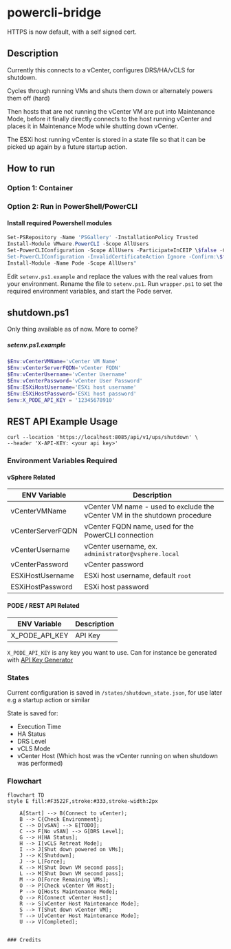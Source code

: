 # powercli-bridge

HTTPS is now default, with a self signed cert.

## Description

Currently this connects to a vCenter, configures DRS/HA/vCLS for shutdown.

Cycles through running VMs and shuts them down or alternately powers them off (hard)

Then hosts that are not running the vCenter VM are put into Maintenance Mode, before it finally directly connects to the host running vCenter and places it in Maintenance Mode while shutting down vCenter.

The ESXi host running vCenter is stored in a state file so that it can be picked up again by a future startup action.

## How to run

### Option 1: Container

### Option 2: Run in PowerShell/PowerCLI

#### Install required Powershell modules

```powershell
Set-PSRepository -Name 'PSGallery' -InstallationPolicy Trusted
Install-Module VMware.PowerCLI -Scope AllUsers
Set-PowerCLIConfiguration -Scope AllUsers -ParticipateInCEIP \$false -Confirm:\$false | Out-Null"
Set-PowerCLIConfiguration -InvalidCertificateAction Ignore -Confirm:\$false | Out-Null"
Install-Module -Name Pode -Scope AllUsers"
```

Edit  `setenv.ps1.example` and replace the values with the real values from your environment. Rename the file to `setenv.ps1`.
Run `wrapper.ps1` to set the required environment variables, and start the Pode server.

## shutdown.ps1

Only thing available as of now. More to come?

##### setenv.ps1.example

```powershell
$Env:vCenterVMName='vCenter VM Name'
$Env:vCenterServerFQDN='vCenter FQDN'
$Env:vCenterUsername='vCenter Username'
$Env:vCenterPassword='vCenter User Password'
$Env:ESXiHostUsername='ESXi host username'
$Env:ESXiHostPassword='ESXi host password'
$env:X_PODE_API_KEY = '12345678910'
```

## REST API Example Usage

``` shell
curl --location 'https://localhost:8085/api/v1/ups/shutdown' \
--header 'X-API-KEY: <your api key>'
```

### Environment Variables Required

#### vSphere Related

| ENV Variable      | Description                                                                |
| ----------------- | -------------------------------------------------------------------------- |
| vCenterVMName     | vCenter VM name - used to exclude the vCenter VM in the shutdown procedure |
| vCenterServerFQDN | vCenter FQDN name, used for the PowerCLI connection                        |
| vCenterUsername   | vCenter username, ex. `administrator@vsphere.local`                        |
| vCenterPassword   | vCenter password                                                           |
| ESXiHostUsername  | ESXi host username, default `root`                                         |
| ESXiHostPassword  | ESXi host password                                                         |

#### PODE / REST API Related

| ENV Variable   | Description |
| -------------- | ----------- |
| X_PODE_API_KEY | API Key     |

`X_PODE_API_KEY` is any key you want to use. Can for instance be generated with [API Key Generator](https://www.akto.io/tools/api-key-generator)

### States

Current configuration is saved in `/states/shutdown_state.json`, for use later e.g a startup action or similar

State is saved for:

* Execution Time
* HA Status
* DRS Level
* vCLS Mode
* vCenter Host (Which host was the vCenter running on when shutdown was performed)
  
### Flowchart

```mermaid
flowchart TD
style E fill:#F3522F,stroke:#333,stroke-width:2px

    A[Start] --> B(Connect to vCenter);
    B --> C{Check Environment};
    C --> D[vSAN] --> E[TODO];
    C --> F[No vSAN] --> G[DRS Level];
    G --> H[HA Status];
    H --> I[vCLS Retreat Mode];
    I --> J[Shut down powered on VMs];
    J --> K[Shutdown];
    J --> L[Force];
    K --> M[Shut Down VM second pass];
    L --> M[Shut Down VM second pass];
    M --> O[Force Remaining VMs];
    O --> P[Check vCenter VM Host];
    P --> Q[Hosts Maintenance Mode];
    Q --> R[Connect vCenter Host];
    R --> S[vCenter Host Maintenance Mode];
    S --> T[Shut down vCenter VM];
    T --> U[vCenter Host Maintenance Mode];
    U --> V[Completed];


### Credits
